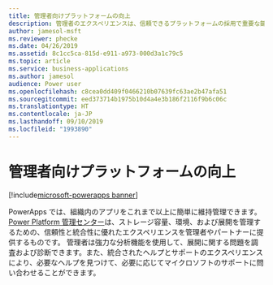 ```yaml
---
title: 管理者向けプラットフォームの向上
description: 管理者のエクスペリエンスは、信頼できるプラットフォームの採用で重要な鍵となります。
author: jamesol-msft
ms.reviewer: phecke
ms.date: 04/26/2019
ms.assetid: 8c1cc5ca-815d-e911-a973-000d3a1c79c5
ms.topic: article
ms.service: business-applications
ms.author: jamesol
audience: Power user
ms.openlocfilehash: c8cea0dd409f0466210b07639fc63ae2b47afa51
ms.sourcegitcommit: eed373714b1975b10d4a4e3b186f2116f9b6c06c
ms.translationtype: HT
ms.contentlocale: ja-JP
ms.lasthandoff: 09/10/2019
ms.locfileid: "1993890"
---
```

# <a name="better-platform-for-administrators"></a>管理者向けプラットフォームの向上

[!include[microsoft-powerapps banner](../includes/microsoft-powerapps.md)]

PowerApps では、組織内のアプリをこれまで以上に簡単に維持管理できます。 [Power Platform 管理センター](https://aka.ms/ppac)は、ストレージ容量、環境、および展開を管理するための、信頼性と統合性に優れたエクスペリエンスを管理者やパートナーに提供するものです。 管理者は強力な分析機能を使用して、展開に関する問題を調査および診断できます。また、統合されたヘルプとサポートのエクスペリエンスにより、必要なヘルプを見つけて、必要に応じてマイクロソフトのサポートに問い合わせることができます。